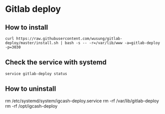 # Gitlab deploy

## How to install

```
curl https://raw.githubusercontent.com/wusung/gitlab-deploy/master/install.sh | bash -s -- -r=/var/lib/www -a=gitlab-deploy -p=3030
```

## Check the service with systemd

```shell
service gitlab-deploy status
```

## How to uninstall


rm /etc/systemd/system/igcash-deploy.service
rm -rf /var/lib/gitlab-deploy
rm -rf /opt/igcash-deploy
